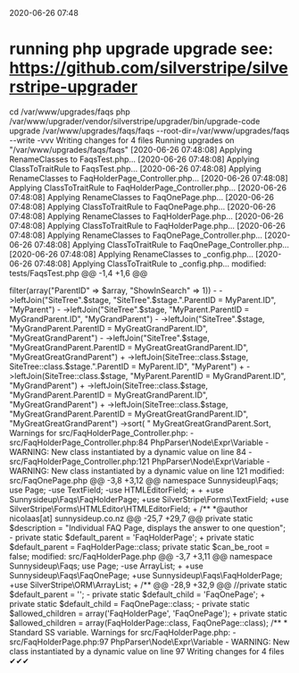2020-06-26 07:48

# running php upgrade upgrade see: https://github.com/silverstripe/silverstripe-upgrader
cd /var/www/upgrades/faqs
php /var/www/upgrader/vendor/silverstripe/upgrader/bin/upgrade-code upgrade /var/www/upgrades/faqs/faqs  --root-dir=/var/www/upgrades/faqs --write -vvv
Writing changes for 4 files
Running upgrades on "/var/www/upgrades/faqs/faqs"
[2020-06-26 07:48:08] Applying RenameClasses to FaqsTest.php...
[2020-06-26 07:48:08] Applying ClassToTraitRule to FaqsTest.php...
[2020-06-26 07:48:08] Applying RenameClasses to FaqHolderPage_Controller.php...
[2020-06-26 07:48:08] Applying ClassToTraitRule to FaqHolderPage_Controller.php...
[2020-06-26 07:48:08] Applying RenameClasses to FaqOnePage.php...
[2020-06-26 07:48:08] Applying ClassToTraitRule to FaqOnePage.php...
[2020-06-26 07:48:08] Applying RenameClasses to FaqHolderPage.php...
[2020-06-26 07:48:08] Applying ClassToTraitRule to FaqHolderPage.php...
[2020-06-26 07:48:08] Applying RenameClasses to FaqOnePage_Controller.php...
[2020-06-26 07:48:08] Applying ClassToTraitRule to FaqOnePage_Controller.php...
[2020-06-26 07:48:08] Applying RenameClasses to _config.php...
[2020-06-26 07:48:08] Applying ClassToTraitRule to _config.php...
modified:	tests/FaqsTest.php
@@ -1,4 +1,6 @@
 <?php
+
+use SilverStripe\Dev\SapphireTest;

 class FaqsTest extends SapphireTest
 {

modified:	src/FaqHolderPage_Controller.php
@@ -3,8 +3,12 @@
 namespace Sunnysideup\Faqs;

 use PageController;
-use Requirements;
-use Versioned;
+
+
+use SilverStripe\View\Requirements;
+use SilverStripe\Versioned\Versioned;
+use SilverStripe\CMS\Model\SiteTree;
+



@@ -83,10 +87,10 @@
   */
         return $className::get()
             ->filter(array("ParentID" => $array, "ShowInSearch" => 1))
-            ->leftJoin("SiteTree".$stage, "SiteTree".$stage.".ParentID = MyParent.ID", "MyParent")
-            ->leftJoin("SiteTree".$stage, "MyParent.ParentID = MyGrandParent.ID", "MyGrandParent")
-            ->leftJoin("SiteTree".$stage, "MyGrandParent.ParentID = MyGreatGrandParent.ID", "MyGreatGrandParent")
-            ->leftJoin("SiteTree".$stage, "MyGreatGrandParent.ParentID = MyGreatGreatGrandParent.ID", "MyGreatGreatGrandParent")
+            ->leftJoin(SiteTree::class.$stage, SiteTree::class.$stage.".ParentID = MyParent.ID", "MyParent")
+            ->leftJoin(SiteTree::class.$stage, "MyParent.ParentID = MyGrandParent.ID", "MyGrandParent")
+            ->leftJoin(SiteTree::class.$stage, "MyGrandParent.ParentID = MyGreatGrandParent.ID", "MyGreatGrandParent")
+            ->leftJoin(SiteTree::class.$stage, "MyGreatGrandParent.ParentID = MyGreatGreatGrandParent.ID", "MyGreatGreatGrandParent")
             ->sort(
                 "
                 MyGreatGreatGrandParent.Sort,

Warnings for src/FaqHolderPage_Controller.php:
 - src/FaqHolderPage_Controller.php:84 PhpParser\Node\Expr\Variable
 - WARNING: New class instantiated by a dynamic value on line 84

 - src/FaqHolderPage_Controller.php:121 PhpParser\Node\Expr\Variable
 - WARNING: New class instantiated by a dynamic value on line 121

modified:	src/FaqOnePage.php
@@ -3,8 +3,12 @@
 namespace Sunnysideup\Faqs;

 use Page;
-use TextField;
-use HTMLEditorField;
+
+
+use Sunnysideup\Faqs\FaqHolderPage;
+use SilverStripe\Forms\TextField;
+use SilverStripe\Forms\HTMLEditor\HTMLEditorField;
+

 /**
  *@author nicolaas[at] sunnysideup.co.nz
@@ -25,7 +29,7 @@

     private static $description = "Individual FAQ Page, displays the answer to one question";

-    private static $default_parent = 'FaqHolderPage';
+    private static $default_parent = FaqHolderPage::class;

     private static $can_be_root = false;


modified:	src/FaqHolderPage.php
@@ -3,7 +3,11 @@
 namespace Sunnysideup\Faqs;

 use Page;
-use ArrayList;
+
+use Sunnysideup\Faqs\FaqOnePage;
+use Sunnysideup\Faqs\FaqHolderPage;
+use SilverStripe\ORM\ArrayList;
+


 /**
@@ -28,9 +32,9 @@

     //private static $default_parent = '';

-    private static $default_child = 'FaqOnePage';
+    private static $default_child = FaqOnePage::class;

-    private static $allowed_children = array('FaqHolderPage', 'FaqOnePage');
+    private static $allowed_children = array(FaqHolderPage::class, FaqOnePage::class);

     /**
      * Standard SS variable.

Warnings for src/FaqHolderPage.php:
 - src/FaqHolderPage.php:97 PhpParser\Node\Expr\Variable
 - WARNING: New class instantiated by a dynamic value on line 97

Writing changes for 4 files
✔✔✔